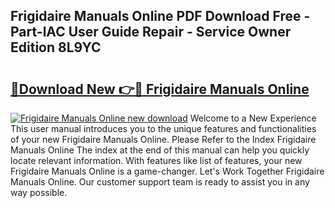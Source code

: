 ## Frigidaire Manuals Online PDF Download Free - Part-lAC User Guide Repair - Service Owner Edition 8L9YC

# <h2><a href="http://bc20467.oget.top/?id=Frigidaire+Manuals+Online">🔗Download New 👉🔴 Frigidaire Manuals Online</a></h2>

[![Frigidaire Manuals Online new download](https://i.imgur.com/5g1atiW.png)](http://bc20467.oget.top/?id=Frigidaire+Manuals+Online)
Welcome to a New Experience This user manual introduces you to the unique features and functionalities of your new Frigidaire Manuals Online. Please Refer to the Index Frigidaire Manuals Online The index at the end of this manual can help you quickly locate relevant information. With features like list of features, your new Frigidaire Manuals Online is a game-changer. Let's Work Together Frigidaire Manuals Online. Our customer support team is ready to assist you in any way possible.
